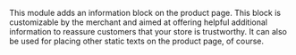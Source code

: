 This module adds an information block on the product page. This block is customizable by the merchant and aimed at offering helpful additional information to reassure customers that your store is trustworthy. It can also be used for placing other static texts on the product page, of course.
